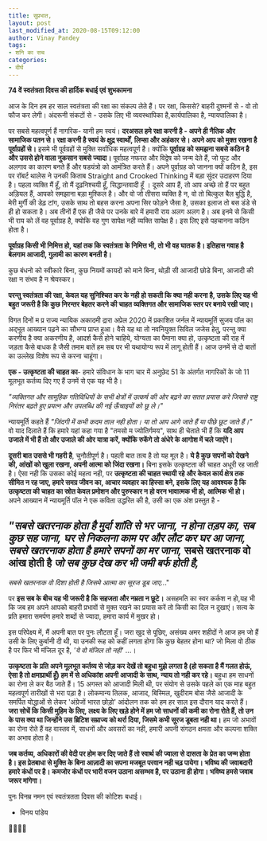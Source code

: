 ```yaml
---
title: सुप्रभात,
layout: post
last_modified_at: 2020-08-15T09:12:00
author: Vinay Pandey
tags:
- शनि का सच
categories:
- दीर्घ
---
```

**74 वें स्वतंत्रता दिवस की हार्दिक बधाई एवं शुभकामना**

आज के दिन हम हर साल स्वतंत्रता की रक्षा का संकल्प लेते हैं। पर रक्षा, किससे? 
बाहरी दुश्मनों से - वो तो फौज कर लेगी। 
अंदरूनी संकटों से - उसके लिए भी व्यवस्थापिका है,कार्यपालिका है, न्यायपालिका है। 

पर सबसे महत्वपूर्ण हैं नागरिक- यानी हम स्वयं। **दरअसल हमे  रक्षा करनी है - अपने ही नैतिक और सामाजिक पतन से। रक्षा करनी है स्वयं के क्षुद्र स्वार्थों, लिप्सा और अहंकार से। अपने आप को मुक्त रखना है पूर्वाग्रहों से।** इसमे भी पूर्वग्रहों से मुक्ति सर्वाधिक महत्वपूर्ण है। क्योंकि **पूर्वाग्रह को समझना सबसे कठिन है और उससे होने वाला नुकसान सबसे ज्यादा।** पूर्वाग्रह नफरत और विद्वेष को जन्म देते हैं, जो फूट और अलगाव का कारण बनते हैं और षडयंत्रो को आमंत्रित करते हैं। अपने पूर्वाग्रह को जानना क्यों कठिन है, इस पर रॉबर्ट थालेस ने उनकी किताब Straight and Crooked Thinking  में बड़ा सुंदर उदाहरण दिया है। पहला व्यक्ति मैं हूँ, तो मैं दृढ़निश्चयी हूँ, सिद्धान्तवादी हूँ । दूसरे आप हैं, तो आप अच्छे तो हैं पर बहुत अड़ियल हैं, आपको समझाना बड़ा मुश्किल है। और वो जो तीसरा व्यक्ति है न, वो तो बिल्कुल बैल बुद्धि है, मेरी मुर्गी की डेढ़ टांग, उसके साथ तो  बहस करना अपना सिर फोड़ने जैसा है, उसका इलाज तो बस डंडे से ही हो सकता है। अब तीनों हैं एक ही जैसे पर उनके बारे में हमारी राय अलग अलग है। अब इनमे से किसी भी राय को लें वह पूर्वाग्रह है, क्योकि वह गुण सापेक्ष नही व्यक्ति सापेक्ष है। इस लिए इसे पहचानना कठिन होता है।

  **पूर्वाग्रह किसी भी निमित्त हो, यहां तक कि स्वतंत्रता के निमित्त भी, तो भी वह घातक है। इतिहास गवाह है बेलगाम आजादी, गुलामी का कारण बनती है।**

 कुछ बंधनो को स्वीकारे बिना,  कुछ नियमों कायदों को माने बिना, थोड़ी सी आजादी छोडे बिना, आजादी की रक्षा न  संभव है न श्रेयस्कर।

**परन्तु स्वतंत्रता की रक्षा, केवल यह सुनिश्चित कर के नही हो सकती कि क्या नही करना है, उसके लिए यह भी बहुत जरूरी है कि कुछ निरन्तर बेहतर करने की चाहत व्यक्तिगत और सामाजिक स्तर पर बनाये रखी जाए।**

 विगत दिनों म प्र राज्य न्यायिक अकादमी द्रारा अप्रेल 2020 में प्रकाशित जर्नल में न्यायमूर्ति सुजय पॉल का अद्भूत आख्यान पढ़ने का सौभग्य प्राप्त हुआ। वैसे यह था तो नवनियुक्त सिविल जजेस हेतु, परन्तु क्या करणीय है क्या अकरणीय है, आदर्श कैसे होने चाहिये, योग्यता का पैमाना क्या हो, उत्कृष्टता की राह में जड़ता कैसे बाधक है जैसी तमाम बातें हम सब पर भी यथायोग्य रूप में लागू होती हैं। आज उनमें से दो बातों का उल्लेख विशेष रूप से करना चाहूंगा।

**एक - उत्कृष्टता की चाहत का**- हमारे संविधान के भाग चार में अनुछेद 51 के अंतर्गत नागरिकों के जो 11 मूलभूत कर्तव्य दिए गए हैं उनमें से एक यह भी है। 

*"व्यक्तिगत और सामूहिक गतिविधियों के सभी क्षेत्रों में उत्कर्ष की ओर बढ़ने का सतत प्रयास करे जिससे राष्ट्र निरंतर बढ़ते हुए प्रयत्न और उपलब्धि की नई ऊँचाइयों को छू ले।"*

न्यायमूर्ति कहते हैं *"जिंदगी में कभी कदम ताल नही होता। या तो आप आगे जाते हैं या पीछे छूट जाते हैं।"*  वो याद दिलाते हैं कि हमारे यहां कहा गया है "तमसो म ज्योतिर्गमय", साथ ही चेताते भी हैं कि **यदि आप उजाले में भी हैं  तो और उजाले की ओर यात्रा करें, क्योंकि रुकेंगे तो अंधेरे के आगोश में चले जाएंगे।** 

**दूसरी बात उससे भी गहरी है**, चुनौतीपूर्ण है। पहली बात तत्व है तो यह मूल है। **ये है कुछ सपनों को देखने की, आंखों को खुला रखना, अपनी आत्मा को जिंदा रखना।** बिना इसके उत्कृष्टता की चाहत अधूरी रह जाती है। ऐसा नही कि उसका कोई महत्व नही, पर **उत्कृष्टता की चाहत स्थायी रहे और केवल कार्य क्षेत्र तक सीमित न रह जाए, हमारे समग्र जीवन का, आचार व्यवहार का हिस्सा बने, इसके लिए यह आवश्यक है कि उत्कृष्टता की चाहत का स्रोत केवल प्रमोशन और पुरुस्कार न हो वरन भावात्मक भी हो, आत्मिक भी हो।** अपने आख्यान में न्यायमूर्ति पॉल ने एक कविता उद्धरित की है, उसी का एक अंश प्रस्तुत है -

*"सबसे खतरनाक होता है मुर्दा शांति से भर जाना,*
*न होना तड़प का, सब कुछ सह जाना,*
*घर से निकलना काम पर और लौट कर घर आ जाना,*
*सबसे खतरनाक होता है हमारे सपनों का मर जाना,*
सबसे खतरनाक वो आंख होती है
*जो सब कुछ देख कर भी जमी बर्फ होती है,*
------------------------
*सबसे खतरनाक वो दिशा होती है*
*जिसमे आत्मा का सूरज डूब जाए*..."

पर **इस सब के बीच यह भी जरूरी है कि सहजता और नम्रता न छूटे।** असहमति का स्वर कर्कश न हो,यह भी कि जब हम अपने आपको बाहरी प्रभावों से मुक्त रखने का प्रयास करें तो किसी का दिल न दुखाएं। सत्य के प्रति हमारा समर्पण हमारे शब्दों से ज्यादा, हमारा कार्य में मुखर हो। 

इस परिपेक्ष्य में, मैं अपनी बात पर पुनः लौटता हूँ।  जरा खुद से पूछिए, असंख्य अमर शहीदों ने आज हम जो हैं उसी के लिए कुर्बानी दी थी, या उनकी रूह को कहीं लगता होगा कि कुछ बेहतर होना था? जो मिला वो ठीक है पर फिर भी मंजिल दूर है, *'ये वो मंजिल तो नही'* ...।

**उत्कृष्टता के प्रति अपने मूलभूत कर्तव्य से जोड़ कर देखें तो बहुधा मुझे लगता है (हो सकता है मैं गलत होऊं, ऐसा है तो क्षमाप्रार्थी हूँ) हम में से अधिकांश अपनी आजादी के साथ, न्याय तो नही कर रहे।** बहुधा हम साधनों का रोना ले कर बैठ जाते हैं। 15 अगस्त को आजादी मिली थी, पर संयोग से उसके पहले का एक माह बहुत महत्वपूर्ण तारीखों से भरा पड़ा है। लोकमान्य तिलक, आजाद, बिस्मिल, खुदीराम बोस जैसे आजादी के समर्पित योद्धाओं से लेकर 'अंग्रेजों भारत छोड़ो' आंदोलन तक को हम हर साल इस दौरान याद करते हैं। **जरा सोचें कि किसी मुहिम के लिए, लक्ष्य के लिए  खड़े होने में हम जो साधनों की कमी का रोना रोते हैं, तो उन के पास क्या था जिन्होंने उस ब्रिटिश सम्राज्य को थर्रा दिया, जिसमे कभी सूरज डूबता नही था।** हम जो अभावों का रोना रोते हैं वह वास्तव में, साधनों और अवसरों का नही, हमारी अपनी संगठन क्षमता और कल्पना शक्ति का अभाव होता है।

**जब कर्तव्य, अधिकारों की वेदी पर होम कर दिए जाते हैं तो स्वार्थ की ज्वाला से दासता के प्रेत का जन्म होता है। इस प्रेतबाधा से मुक्ति के बिना आज़ादी का सपना मजबूत परवान नही चढ़ पायेगा। भविष्य की जवाबदारी हमारे कंधों पर है। कमजोर कंधों पर भारी वजन उठाना असम्भव है, पर उठाना ही होगा। भविष्य हमसे जवाब जरूर मांगेगा।**  

पुनः विनम्र नमन एवं स्वतंत्रतता दिवस की कोटिशः बधाई।

- विनय पांडेय

🙏🌷🌷🙏



